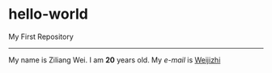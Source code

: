 # hello-world
My First Repository

***

My name is Ziliang Wei.
I am **20** years old.
My *e-mail* is [Weijizhi](ghg59006@gmail.com)
